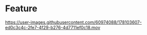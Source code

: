 # Feature
https://user-images.githubusercontent.com/60974088/178103607-ed0c3c4c-2fe7-4f29-b276-4d7711ef0c18.mov
